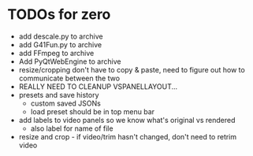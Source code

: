# TODOs for zero

* add descale.py to archive
* add G41Fun.py to archive
* add FFmpeg to archive
* Add PyQtWebEngine to archive
* resize/cropping don't have to copy & paste, need to figure out how to communicate between the two
* REALLY NEED TO CLEANUP VSPANELLAYOUT...
* presets and save history
    * custom saved JSONs
    * load preset should be in top menu bar
* add labels to video panels so we know what's original vs rendered
    * also label for name of file
* resize and crop - if video/trim hasn't changed, don't need to retrim video